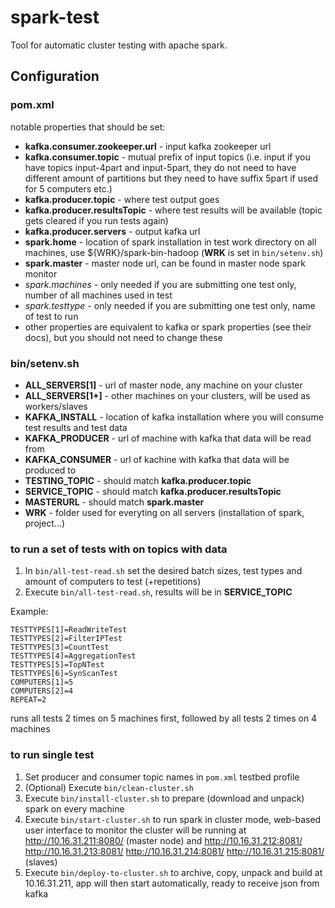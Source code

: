 # spark-test
Tool for automatic cluster testing with apache spark.

## Configuration
### pom.xml
notable properties that should be set:
* **kafka.consumer.zookeeper.url** - input kafka zookeeper url
* **kafka.consumer.topic** - mutual prefix of input topics (i.e. input if you have topics input-4part and input-5part, they do not need to have different amount of partitions but they need to have suffix 5part if used for 5 computers etc.)
* **kafka.producer.topic** - where test output goes
* **kafka.producer.resultsTopic** - where test results will be available (topic gets cleared if you run tests again)
* **kafka.producer.servers** - output kafka url
* **spark.home** - location of spark installation in test work directory on all machines, use ${WRK}/spark-bin-hadoop (**WRK** is set in `bin/setenv.sh`)
* **spark.master** - master node url, can be found in master node spark monitor
* *spark.machines* - only needed if you are submitting one test only, number of all machines used in test
* *spark.testtype* - only needed if you are submitting one test only, name of test to run
* other properties are equivalent to kafka or spark properties (see their docs), but you should not need to change these

### bin/setenv.sh
* **ALL_SERVERS[1]** - url of master node, any machine on your cluster
* **ALL_SERVERS[1+]** - other machines on your clusters, will be used as workers/slaves
* **KAFKA_INSTALL** - location of kafka installation where you will consume test results and test data
* **KAFKA_PRODUCER** - url of machine with kafka that data will be read from
* **KAFKA_CONSUMER** - url of kachine with kafka that data will be produced to
* **TESTING_TOPIC** - should match **kafka.producer.topic**
* **SERVICE_TOPIC** - should match **kafka.producer.resultsTopic**
* **MASTERURL** - should match **spark.master**
* **WRK** - folder used for everyting on all servers (installation of spark, project...)

### to run a set of tests with on topics with data
1. In `bin/all-test-read.sh` set the desired batch sizes, test types and amount of computers to test (+repetitions)
2. Execute `bin/all-test-read.sh`, results will be in **SERVICE_TOPIC**

Example:
```
TESTTYPES[1]=ReadWriteTest
TESTTYPES[2]=FilterIPTest
TESTTYPES[3]=CountTest
TESTTYPES[4]=AggregationTest
TESTTYPES[5]=TopNTest
TESTTYPES[6]=SynScanTest
COMPUTERS[1]=5
COMPUTERS[2]=4
REPEAT=2
```

runs all tests 2 times on 5 machines first, followed by all tests 2 times on 4 machines

### to run single test
1. Set producer and consumer topic names in `pom.xml` testbed profile
2. (Optional) Execute `bin/clean-cluster.sh`
3. Execute `bin/install-cluster.sh` to prepare (download and unpack) spark on every machine
4. Execute `bin/start-cluster.sh` to run spark in cluster mode, web-based user interface to monitor the cluster will be running at http://10.16.31.211:8080/ (master node) and http://10.16.31.212:8081/ http://10.16.31.213:8081/ http://10.16.31.214:8081/ http://10.16.31.215:8081/ (slaves)
5. Execute `bin/deploy-to-cluster.sh` to archive, copy, unpack and build at 10.16.31.211, app will then start automatically, ready to receive json from kafka

